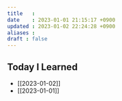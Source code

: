 ```yaml
---
title   : 
date    : 2023-01-01 21:15:17 +0900
updated : 2023-01-02 22:24:28 +0900
aliases : 
draft : false
---
```

## Today I Learned
- [[2023-01-02]]
- [[2023-01-01]]
